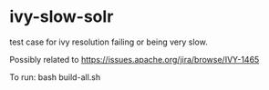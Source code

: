 ivy-slow-solr
=============

test case for ivy resolution failing or being very slow.

Possibly related to https://issues.apache.org/jira/browse/IVY-1465

To run: bash build-all.sh
